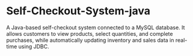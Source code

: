 # Self-Checkout-System-java
A Java-based self-checkout system connected to a MySQL database. It allows customers to view products, select quantities, and complete purchases, while automatically updating inventory and sales data in real-time using JDBC.
